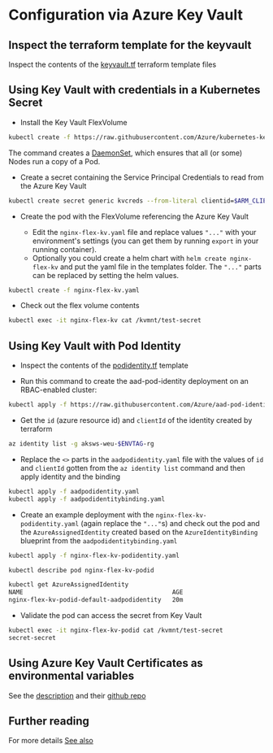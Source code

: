 # Configuration via Azure Key Vault

## Inspect the terraform template for the keyvault

Inspect the contents of the [keyvault.tf](../04-infrastructure-deployment/keyvault.tf) terraform template files

## Using Key Vault with credentials in a Kubernetes Secret

- Install the Key Vault FlexVolume

```bash
kubectl create -f https://raw.githubusercontent.com/Azure/kubernetes-keyvault-flexvol/master/deployment/kv-flexvol-installer.yaml
```
The command creates a [DaemonSet](https://kubernetes.io/docs/concepts/workloads/controllers/daemonset/), which ensures that all (or some) Nodes run a copy of a Pod.

- Create a secret containing the Service Principal Credentials to read from the Azure Key Vault

```bash
kubectl create secret generic kvcreds --from-literal clientid=$ARM_CLIENT_ID --from-literal clientsecret=$ARM_CLIENT_SECRET --type=azure/kv
```

- Create the pod with the FlexVolume referencing the Azure Key Vault

  - Edit the `nginx-flex-kv.yaml` file and replace values `"..."` with your environment's settings (you can get them by running `export` in your running container).
  - Optionally you could create a helm chart with `helm create nginx-flex-kv` and put the yaml file in the templates folder. The `"..."` parts can be replaced by setting the helm values.

```bash
kubectl create -f nginx-flex-kv.yaml
```

- Check out the flex volume contents

```bash
kubectl exec -it nginx-flex-kv cat /kvmnt/test-secret
```

## Using Key Vault with Pod Identity

- Inspect the contents of the [podidentity.tf](../04-infrastructure-deployment/podidentity.tf) template

- Run this command to create the aad-pod-identity deployment on an RBAC-enabled cluster:

```bash
kubectl apply -f https://raw.githubusercontent.com/Azure/aad-pod-identity/master/deploy/infra/deployment-rbac.yaml
```

- Get the `id` (azure resource id) and `clientId` of the identity created by terraform

```bash
az identity list -g aksws-weu-$ENVTAG-rg
```

- Replace the `<>` parts in the `aadpodidentity.yaml` file with the values of `id` and `clientId` gotten from the `az identity list` command and then apply identity and the binding

```bash
kubectl apply -f aadpodidentity.yaml
kubectl apply -f aadpodidentitybinding.yaml
```

- Create an example deployment with the `nginx-flex-kv-podidentity.yaml` (again replace the `"..."`s) and check out the pod and the `AzureAssignedIdentity` created based on the `AzureIdentityBinding` blueprint from the `aadpodidentitybinding.yaml`

```bash
kubectl apply -f nginx-flex-kv-podidentity.yaml

kubectl describe pod nginx-flex-kv-podid

kubectl get AzureAssignedIdentity
NAME                                         AGE
nginx-flex-kv-podid-default-aadpodidentity   20m
```

- Validate the pod can access the secret from Key Vault

```bash
kubectl exec -it nginx-flex-kv-podid cat /kvmnt/test-secret
secret-secret
```

## Using Azure Key Vault Certificates as environmental variables

See the [description](https://mrdevops.io/introducing-azure-key-vault-to-kubernetes-931f82364354) and their [github repo](https://github.com/SparebankenVest/azure-key-vault-to-kubernetes)

## Further reading

For more details [See also](https://github.com/Azure/kubernetes-keyvault-flexvol)